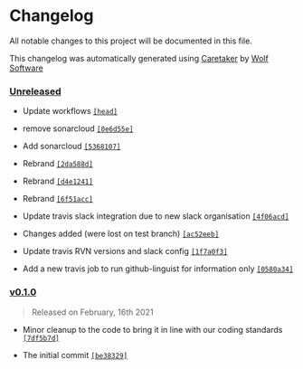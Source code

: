 # Changelog

All notable changes to this project will be documented in this file.


This changelog was automatically generated using [Caretaker](https://github.com/DevelopersToolbox/caretaker) by [Wolf Software](https://github.com/WolfSoftware)

### [Unreleased](https://github.com/AWSToolbox/kms-vault/compare/v0.1.1...HEAD)

- Update workflows [`[head]`](https://github.com/AWSToolbox/kms-vault/commit/)

- remove sonarcloud [`[0e6d55e]`](https://github.com/AWSToolbox/kms-vault/commit/0e6d55eee8cf1d2e68c493ff3c1da4097c7134cf)

- Add sonarcloud [`[5368107]`](https://github.com/AWSToolbox/kms-vault/commit/5368107bde1126ad69ba28c898f9a83e17c10192)

- Rebrand [`[2da588d]`](https://github.com/AWSToolbox/kms-vault/commit/2da588d4cb3ce12dc0621058706177a64d294b78)

- Rebrand [`[d4e1241]`](https://github.com/AWSToolbox/kms-vault/commit/d4e124164b724ef58f4444aa082397fef2fa49f1)

- Rebrand [`[6f51acc]`](https://github.com/AWSToolbox/kms-vault/commit/6f51acc7fea273422d58632372ed90c52b20b5a6)

- Update travis slack integration due to new slack organisation [`[4f06acd]`](https://github.com/AWSToolbox/kms-vault/commit/4f06acd137aad96ad83e582059737d73b1c88438)

- Changes added (were lost on test branch) [`[ac52eeb]`](https://github.com/AWSToolbox/kms-vault/commit/ac52eebebff3e20b53b0166d50857e55d4748411)

- Update travis RVN versions and slack config [`[1f7a0f3]`](https://github.com/AWSToolbox/kms-vault/commit/1f7a0f3a75ee04c9957be4dddd3b4fe6633c106f)

- Add a new travis job to run github-linguist for information only [`[0580a34]`](https://github.com/AWSToolbox/kms-vault/commit/0580a34973ea60cdbecb0ece1088f2f382ace6f5)

### [v0.1.0](https://github.com/AWSToolbox/kms-vault/releases/v0.1.0)

> Released on February, 16th 2021

- Minor cleanup to the code to bring it in line with our coding standards [`[7df5b7d]`](https://github.com/AWSToolbox/kms-vault/commit/7df5b7daa7f53a08ae5f5a094f5f5634f1d69c15)

- The initial commit [`[be38329]`](https://github.com/AWSToolbox/kms-vault/commit/be383293d578d883772781117718a28d843ed69a)

